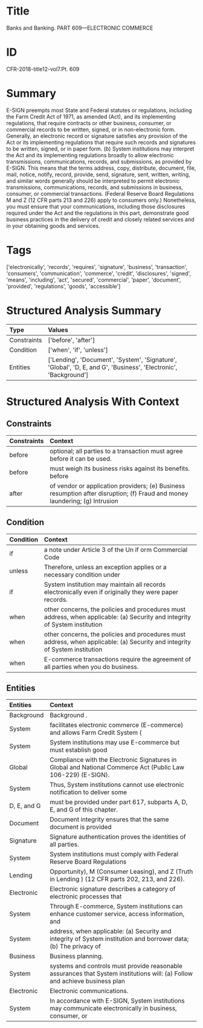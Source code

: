 # Title

 Banks and Banking. PART 609—ELECTRONIC COMMERCE


# ID

 CFR-2018-title12-vol7.Pt. 609


# Summary

E-SIGN preempts most State and Federal statutes or regulations, including the Farm Credit Act of 1971, as amended (Act), and its implementing regulations, that require contracts or other business, consumer, or commercial records to be written, signed, or in non-electronic form.
Generally, an electronic record or signature satisfies any provision of the Act or its implementing regulations that require such records and signatures to be written, signed, or in paper form.
(b) System institutions may interpret the Act and its implementing regulations broadly to allow electronic transmissions, communications, records, and submissions, as provided by E-SIGN.
This means that the terms address, copy, distribute, document, file, mail, notice, notify, record, provide, send, signature, sent, written, writing, and similar words generally should be interpreted to permit electronic transmissions, communications, records, and submissions in business, consumer, or commercial transactions.
(Federal Reserve Board Regulations M and Z (12 CFR parts 213 and 226) apply to consumers only.) Nonetheless, you must ensure that your communications, including those disclosures required under the Act and the regulations in this part, demonstrate good business practices in the delivery of credit and closely related services and in your obtaining goods and services.


# Tags

['electronically', 'records', 'requires', 'signature', 'business', 'transaction', 'consumers', 'communication', 'commerce', 'credit', 'disclosures', 'signed', 'means', 'including', 'act', 'secured', 'commercial', 'paper', 'document', 'provided', 'regulations', 'goods', 'accessible']


# Structured Analysis Summary

| Type        | Values                                                                                                          |
|:------------|:----------------------------------------------------------------------------------------------------------------|
| Constraints | ['before', 'after']                                                                                             |
| Condition   | ['when', 'if', 'unless']                                                                                        |
| Entities    | ['Lending', 'Document', 'System', 'Signature', 'Global', 'D, E, and G', 'Business', 'Electronic', 'Background'] |


# Structured Analysis With Context

 


## Constraints

| Constraints   | Context                                                                                                                     |
|:--------------|:----------------------------------------------------------------------------------------------------------------------------|
| before        | optional; all parties to a transaction must agree before  it can be used.                                                   |
| before        | must weigh its business risks against its benefits. before                                                                  |
| after         | of vendor or application providers; (e) Business resumption after disruption; (f) Fraud and money laundering; (g) Intrusion |


## Condition

| Condition   | Context                                                                                                                     |
|:------------|:----------------------------------------------------------------------------------------------------------------------------|
| if          | a note under Article 3 of the Un if orm Commercial Code                                                                     |
| unless      | Therefore,  unless an exception applies or a necessary condition under                                                      |
| if          | System institution may maintain all records electronically even if  originally they were paper records.                     |
| when        | other concerns, the policies and procedures must address, when applicable: (a) Security and integrity of System institution |
| when        | other concerns, the policies and procedures must address, when applicable: (a) Security and integrity of System institution |
| when        | E-commerce transactions require the agreement of all parties  when  you do business.                                        |


## Entities

| Entities    | Context                                                                                                                     |
|:------------|:----------------------------------------------------------------------------------------------------------------------------|
| Background  | Background .                                                                                                                |
| System      | facilitates electronic commerce (E-commerce) and allows Farm Credit System  (                                               |
| System      | System institutions may use E-commerce but must establish good                                                              |
| Global      | Compliance with the Electronic Signatures in  Global  and National Commerce Act (Public Law 106-229) (E-SIGN).              |
| System      | Thus,  System institutions cannot use electronic notification to deliver some                                               |
| D, E, and G | must be provided under part 617, subparts A, D, E, and G  of this chapter.                                                  |
| Document    | Document integrity ensures that the same document is provided                                                               |
| Signature   | Signature  authentication proves the identities of all parties.                                                             |
| System      | System institutions must comply with Federal Reserve Board Regulations                                                      |
| Lending     | Opportunity), M (Consumer Leasing), and Z (Truth in Lending ) (12 CFR parts 202, 213, and 226).                             |
| Electronic  | Electronic signature describes a category of electronic processes that                                                      |
| System      | Through E-commerce,  System institutions can enhance customer service, access information, and                              |
| System      | address, when applicable: (a) Security and integrity of System institution and borrower data; (b) The privacy of            |
| Business    | Business  planning.                                                                                                         |
| System      | systems and controls must provide reasonable assurances that System institutions will: (a) Follow and achieve business plan |
| Electronic  | Electronic  communications.                                                                                                 |
| System      | In accordance with E-SIGN,  System institutions may communicate electronically in business, consumer, or                    |


